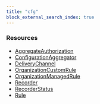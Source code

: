 ```yaml
---
title: "cfg"
block_external_search_index: true
---
```


<!-- WARNING: this file was generated by Pulumi Docs Generator. -->
<!-- Do not edit by hand unless you're certain you know what you are doing! -->

<style>
  table td p { margin-top: 0; margin-bottom: 0; }
</style>

<h3>Resources</h3>
<ul class="api">
    <li><a href="aggregateauthorization"><span class="symbol resource"></span>AggregateAuthorization</a></li>
    <li><a href="configurationaggregator"><span class="symbol resource"></span>ConfigurationAggregator</a></li>
    <li><a href="deliverychannel"><span class="symbol resource"></span>DeliveryChannel</a></li>
    <li><a href="organizationcustomrule"><span class="symbol resource"></span>OrganizationCustomRule</a></li>
    <li><a href="organizationmanagedrule"><span class="symbol resource"></span>OrganizationManagedRule</a></li>
    <li><a href="recorder"><span class="symbol resource"></span>Recorder</a></li>
    <li><a href="recorderstatus"><span class="symbol resource"></span>RecorderStatus</a></li>
    <li><a href="rule"><span class="symbol resource"></span>Rule</a></li>
</ul>

